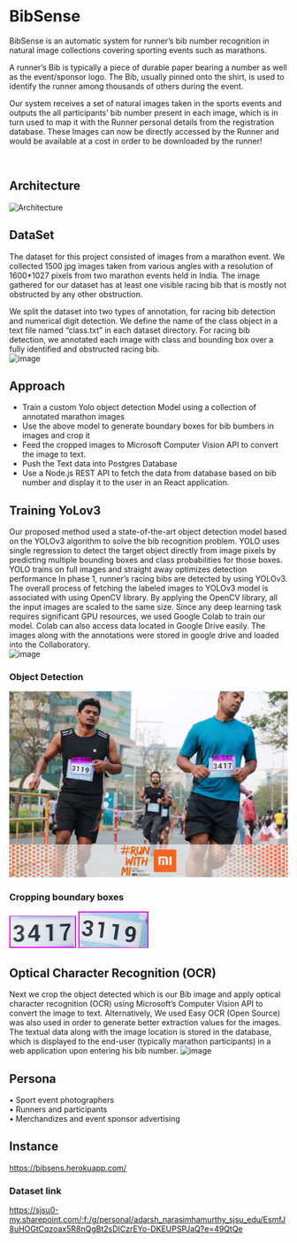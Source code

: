 # BibSense
BibSense is an automatic system for runner’s bib number recognition in natural image collections covering sporting events such as marathons.

A runner’s Bib is typically a piece of durable paper bearing a number as well as the event/sponsor logo. The Bib, usually pinned onto the shirt, is used to identify the runner among thousands of others during the event. 

Our system receives a set of natural images taken in the sports events and outputs the all participants’ bib number present in each image, which is in turn used to map it with the Runner personal details from the registration database. These Images can now be directly accessed by the Runner and would be available at a cost in order to be downloaded by the runner!

<br/>

## Architecture
![Architecture](https://github.com/sjsucmpe272-fall21/BibSense/blob/main/architecture.jpg)

## DataSet
The dataset for this project consisted of images from a marathon event. We collected 1500 jpg images taken from various angles with a resolution of 1600*1027 pixels from two marathon events held in India. The image gathered for our dataset has at least one visible racing bib that is mostly not obstructed by any other obstruction.

We split the dataset into two types of annotation, for racing bib detection and numerical digit detection. We define the name of the class object in a text file named “class.txt” in each dataset directory. For racing bib detection, we annotated each image with class and bounding box over a fully identified and obstructed racing bib.<br/>
![image](https://user-images.githubusercontent.com/89804212/191203289-97694fb4-38d2-4529-8ea7-d7a88d09d81f.png)


## Approach <br/>
- Train a custom Yolo object detection Model using a collection of annotated marathon images
- Use the above model to generate boundary boxes for bib bumbers in images and crop it
- Feed the cropped images to Microsoft Computer Vision API to convert the image to text.
- Push the Text data into Postgres Database
- Use a Node.js REST API to fetch the data from database based on bib number and display it to the user in an React application. 

## Training YoLov3
Our proposed method used a state-of-the-art object detection model based on the YOLOv3 algorithm to solve the bib recognition problem. 
YOLO  uses single regression to detect the target object directly from image pixels  by predicting multiple bounding boxes and class probabilities for those boxes. YOLO trains on full images and straight away optimizes detection performance
In phase 1, runner’s racing bibs are detected by using YOLOv3. The overall process of fetching the labeled images to YOLOv3 model is associated with using OpenCV library. By applying the OpenCV library, all the input images are scaled to the same size.
Since any deep learning task requires significant GPU resources, we used Google Colab to train our model. Colab can also access data located in Google Drive easily. The images along with the annotations were stored in google drive and loaded into the Collaboratory. <br/>
![image](https://user-images.githubusercontent.com/89804212/191203552-7f243df4-47ff-4694-8f22-da73ff1a3366.png)
<br/>
### Object Detection
![image](https://github.com/Adarsh3thy/BibSense/blob/main/Yolo_object_detection/output/tagged_images/IMG_6921-X3.jpg)

### Cropping boundary boxes
![image](https://github.com/Adarsh3thy/BibSense/blob/main/Yolo_object_detection/output/cropped_images/IMG_6921-X3_1166.jpg)
![image](https://github.com/Adarsh3thy/BibSense/blob/main/Yolo_object_detection/output/cropped_images/IMG_6921-X3_353.jpg)
<br/>
## Optical Character Recognition (OCR)

Next we crop the object detected which is our Bib image and apply optical character recognition (OCR) using Microsoft’s Computer Vision API to convert the image to text. Alternatively, We used Easy OCR (Open Source) was also used in order to generate better extraction values for the images.
The textual data along with the image location is stored in the database, which is displayed to the end-user (typically marathon participants) in a web application upon entering his bib number.
![image](https://user-images.githubusercontent.com/89804212/191203757-202a5d96-2fa5-4a38-82b6-7f78bc896cc2.png)


## Persona  <br/>
•	Sport event photographers <br/>
•	Runners and participants <br/>
•	Merchandizes and event sponsor advertising <br/>

## Instance
https://bibsens.herokuapp.com/



### Dataset link <br/>
https://sjsu0-my.sharepoint.com/:f:/g/personal/adarsh_narasimhamurthy_sjsu_edu/EsmfJ8uHOGtCqzoax5R8nQgBt2sDICzrEYo-DKEUPSPJaQ?e=49QtQe


